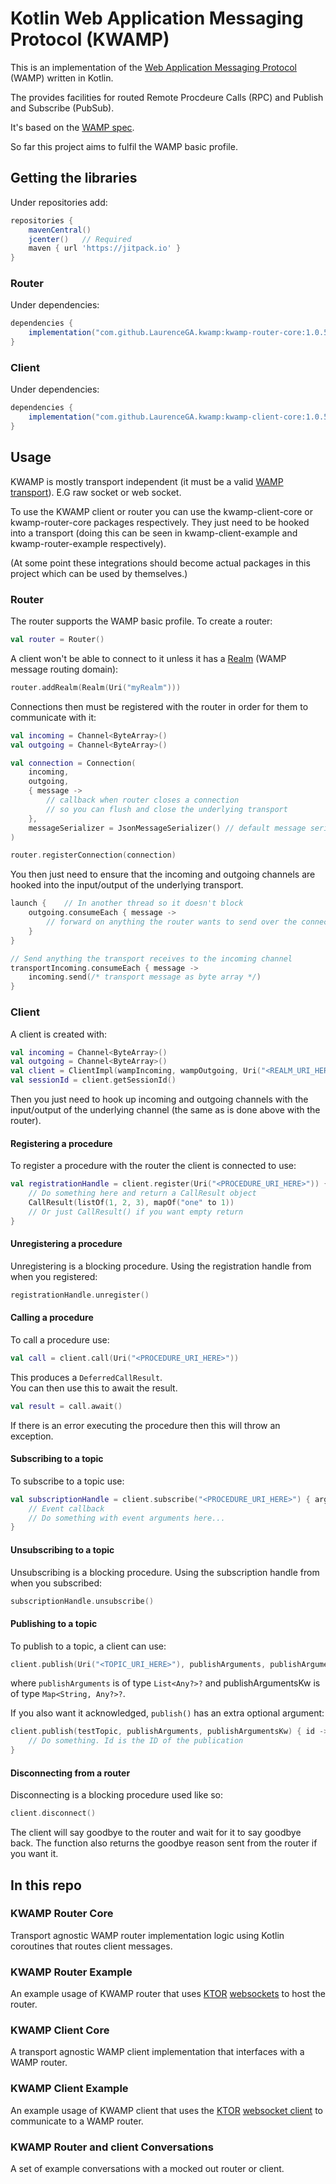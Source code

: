 # Kotlin Web Application Messaging Protocol (KWAMP)
This is an implementation of the [Web Application Messaging Protocol](https://wamp-proto.org/) (WAMP) written in Kotlin.

The provides facilities for routed Remote Procdeure Calls (RPC) and Publish and Subscribe (PubSub). 

It's based on the [WAMP spec](https://wamp-proto.org/_static/gen/wamp_latest.html).

So far this project aims to fulfil the WAMP basic profile.

## Getting the libraries
Under repositories add:
```groovy
repositories {
    mavenCentral()
    jcenter()   // Required
    maven { url 'https://jitpack.io' }
}
```

### Router
Under dependencies:
```groovy
dependencies {
    implementation("com.github.LaurenceGA.kwamp:kwamp-router-core:1.0.5")
}
```

### Client
Under dependencies:
```groovy
dependencies {
    implementation("com.github.LaurenceGA.kwamp:kwamp-client-core:1.0.5")
}
```

## Usage
KWAMP is mostly transport independent (it must be a valid [WAMP transport](https://wamp-proto.org/_static/gen/wamp_latest.html#transports)). E.G raw socket or web socket.

To use the KWAMP client or router you can use the kwamp-client-core or kwamp-router-core packages respectively.
They just need to be hooked into a transport (doing this can be seen in kwamp-client-example and kwamp-router-example respectively).

(At some point these integrations should become actual packages in this project which can be used by themselves.)

### Router
The router supports the WAMP basic profile.
To create a router:
```kotlin
val router = Router()
```

A client won't be able to connect to it unless it has a [Realm](https://wamp-proto.org/_static/gen/wamp_latest.html#realms-sessions-and-transports) (WAMP message routing domain):
```kotlin
router.addRealm(Realm(Uri("myRealm")))
```

Connections then must be registered with the router in order for them to communicate with it:
```kotlin
val incoming = Channel<ByteArray>()
val outgoing = Channel<ByteArray>()

val connection = Connection(
    incoming,
    outgoing,
    { message ->
        // callback when router closes a connection
        // so you can flush and close the underlying transport
    },
    messageSerializer = JsonMessageSerializer() // default message serializer
)

router.registerConnection(connection)
```

You then just need to ensure that the incoming and outgoing channels are hooked into the input/output of the underlying transport.
```kotlin
launch {    // In another thread so it doesn't block
    outgoing.consumeEach { message ->
        // forward on anything the router wants to send over the connection to the transport here
    }
}

// Send anything the transport receives to the incoming channel
transportIncoming.consumeEach { message ->
    incoming.send(/* transport message as byte array */)
}
```

### Client
A client is created with:
```kotlin
val incoming = Channel<ByteArray>()
val outgoing = Channel<ByteArray>()
val client = ClientImpl(wampIncoming, wampOutgoing, Uri("<REALM_URI_HERE>"))
val sessionId = client.getSessionId()
```

Then you just need to hook up incoming and outgoing channels with the input/output of the underlying channel (the same as is done above with the router).

#### Registering a procedure
To register a procedure with the router the client is connected to use:
```kotlin
val registrationHandle = client.register(Uri("<PROCEDURE_URI_HERE>")) { arguments, argumentsKw ->
    // Do something here and return a CallResult object
    CallResult(listOf(1, 2, 3), mapOf("one" to 1))
    // Or just CallResult() if you want empty return
}
```

#### Unregistering a procedure
Unregistering is a blocking procedure. Using the registration handle from when you registered:
```kotlin
registrationHandle.unregister()
```

#### Calling a procedure
To call a procedure use:
```kotlin
val call = client.call(Uri("<PROCEDURE_URI_HERE>"))
```

This produces a `DeferredCallResult`.  
You can then use this to await the result.
```kotlin
val result = call.await()
```

If there is an error executing the procedure then this will throw an exception.

#### Subscribing to a topic
To subscribe to a topic use:
```kotlin
val subscriptionHandle = client.subscribe("<PROCEDURE_URI_HERE>") { arguments, argumentsKw ->
    // Event callback
    // Do something with event arguments here...
}
```

#### Unsubscribing to a topic
Unsubscribing is a blocking procedure. Using the subscription handle from when you subscribed:
```kotlin
subscriptionHandle.unsubscribe()
```

#### Publishing to a topic
To publish to a topic, a client can use:
```kotlin
client.publish(Uri("<TOPIC_URI_HERE>"), publishArguments, publishArgumentsKw)
```
where `publishArguments` is of type `List<Any?>?` and publishArgumentsKw is of type `Map<String, Any?>?`.

If you also want it acknowledged, `publish()` has an extra optional argument:
```kotlin
client.publish(testTopic, publishArguments, publishArgumentsKw) { id ->
    // Do something. Id is the ID of the publication
}
```

#### Disconnecting from a router
Disconnecting is a blocking procedure used like so:
```kotlin
client.disconnect()
```
The client will say goodbye to the router and wait for it to say goodbye back.
The function also returns the goodbye reason sent from the router if you want it.

## In this repo
### KWAMP Router Core
Transport agnostic WAMP router implementation logic using Kotlin coroutines that routes client messages.

### KWAMP Router Example
An example usage of KWAMP router that uses [KTOR](https://ktor.io/) [websockets](https://ktor.io/servers/features/websockets.html) to host the router.

### KWAMP Client Core
A transport agnostic WAMP client implementation that interfaces with a WAMP router.

### KWAMP Client Example
An example usage of KWAMP client that uses the [KTOR](https://ktor.io/) [websocket client](https://ktor.io/clients/websockets.html) to communicate to a WAMP router.

### KWAMP Router and client Conversations
A set of example conversations with a mocked out router or client.
